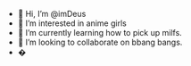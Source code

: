 - 👋 Hi, I’m @imDeus
- 👀 I’m interested in anime girls
- 🌱 I’m currently learning how to pick up milfs.
- 💞️ I’m looking to collaborate on bbang bangs.
- �

<!---

